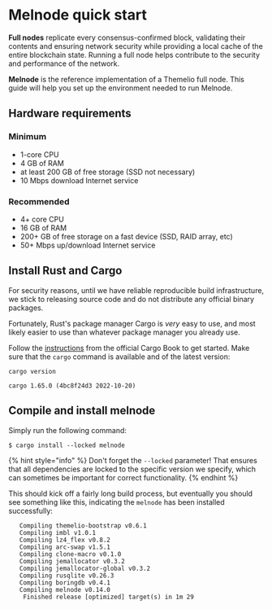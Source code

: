 # Melnode quick start

**Full nodes** replicate every consensus-confirmed block, validating their contents and ensuring network security while providing a local cache of the entire blockchain state. Running a full node helps contribute to the security and performance of the network.&#x20;

**Melnode** is the reference implementation of a Themelio full node. This guide will help you set up the environment needed to run Melnode.

## Hardware requirements

### Minimum

* 1-core CPU
* 4 GB of RAM
* at least 200 GB of free storage (SSD not necessary)
* 10 Mbps download Internet service

### Recommended

* 4+ core CPU
* 16 GB of RAM
* 200+ GB of free storage on a fast device (SSD, RAID array, etc)
* 50+ Mbps up/download Internet service

## Install Rust and Cargo

For security reasons, until we have reliable reproducible build infrastructure, we stick to releasing source code and do not distribute any official binary packages.

Fortunately, Rust's package manager Cargo is _very_ easy to use, and most likely easier to use than whatever package manager you already use.

Follow the [instructions](https://doc.rust-lang.org/cargo/getting-started/installation.html) from the official Cargo Book to get started. Make sure that the `cargo` command is available and of the latest version:

<pre class="language-shell-session"><code class="lang-shell-session">cargo version
<strong>
</strong>cargo 1.65.0 (4bc8f24d3 2022-10-20)
</code></pre>

## Compile and install melnode

Simply run the following command:

```shell-session
$ cargo install --locked melnode
```

{% hint style="info" %}
Don't forget the `--locked` parameter! That ensures that all dependencies are locked to the specific version we specify, which can sometimes be important for correct functionality.
{% endhint %}

This should kick off a fairly long build process, but eventually you should see something like this, indicating the `melnode` has been installed successfully:

```shell-session
   Compiling themelio-bootstrap v0.6.1
   Compiling imbl v1.0.1
   Compiling lz4_flex v0.8.2
   Compiling arc-swap v1.5.1
   Compiling clone-macro v0.1.0
   Compiling jemallocator v0.3.2
   Compiling jemallocator-global v0.3.2
   Compiling rusqlite v0.26.3
   Compiling boringdb v0.4.1
   Compiling melnode v0.14.0
    Finished release [optimized] target(s) in 1m 29
```

